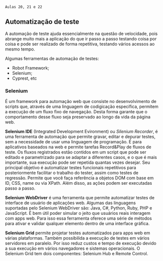     Aulas 20, 21 e 22

## Automatização de teste

A automação de teste ajuda essencialmente na questão de velocidade, pois abrange muito mais a aplicação do que ir passo a passo testando coisa por coisa e pode ser realizado de forma repetitiva, testando vários acessos ao mesmo tempo.

Algumas ferramentas de automação de testes:
- Robot Framework;
- Selenium;
- Cyprest, etc

### Selenium
É um framework para automação web que consiste no desenvolvimento de scripts que, através de uma linguagem de codigicação específica, permitem a execução de um fluxo fixo de navegação. Desta forma garante que o comportamento desse fluxo seja preservado ao longo da vida da página web.

**Selenium IDE** (Integrated Development Evironment) ou *Silenium Recorder*, é uma ferramenta de automação que permite gravar, editar e depurar testes, sem a necessidade de usar uma linguagem de programação.
É para aplicativos baseados na web e permite tarefas Record&Play de fluxos de teste. Os fluxos registrados estão contidos em um script que pode ser editado e parametrizado para se adaptar a diferentes casos, e o que é mais importante, sua execução pode ser repetida quantas vezes desejar.
Seu principal objetivo é automatizar testes funcionais repetitivos para posteriormente facilitar o trabalho do tester, assim como testes de regressão. Permite que você faça referência a objetos DOM com base em ID, CSS, name ou via XPath.
Além disso, as ações podem ser executadas passo a passo.​


**Selenium WebDriver** é uma ferramenta que permite automatizar testes de interface de usuário de aplicações web.
Algumas das linguagens suportadas pelo Selenium WebDriver são: Java, C#, Python, Ruby, PHP e JavaScript.
É bem útil poder simular o jeito que usuários reais interagem com apps web. Para isso essa ferramenta oferece uma série de métodos para ativar e validar qualquer elemento dentro de uma interface gráfica.

**Selenium Grid** permite projetar testes automatizados para apps web em várias plataformas.
Também possibilida a execução de testes em vários servidores em paralelo. Por isso reduz custos e tempo de execução devido a sua execução em vários navegadores e sistemas operacionais.
O Selenium Grid tem dois componentes: Selenium Hub e Remote Control.
